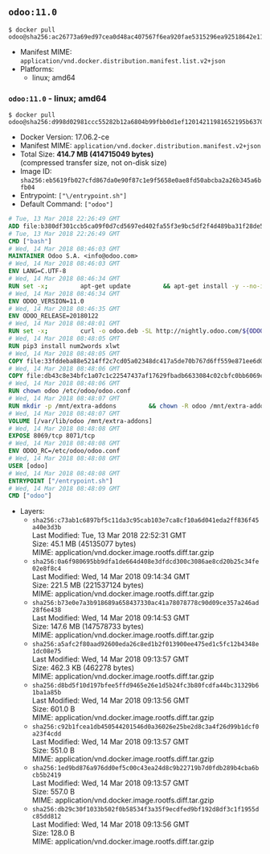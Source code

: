 ## `odoo:11.0`

```console
$ docker pull odoo@sha256:ac26773a69ed97cea0d48ac407567f6ea920fae5315296ea92518642e11facf1
```

-	Manifest MIME: `application/vnd.docker.distribution.manifest.list.v2+json`
-	Platforms:
	-	linux; amd64

### `odoo:11.0` - linux; amd64

```console
$ docker pull odoo@sha256:d998d02981ccc55282b12a6804b99fbb0d1ef12014211981652195b637058ecd
```

-	Docker Version: 17.06.2-ce
-	Manifest MIME: `application/vnd.docker.distribution.manifest.v2+json`
-	Total Size: **414.7 MB (414715049 bytes)**  
	(compressed transfer size, not on-disk size)
-	Image ID: `sha256:eb5619fb027cfd867da0e90f87c1e9f5658e0ae8fd50abcba2a26b345a6bfb04`
-	Entrypoint: `["\/entrypoint.sh"]`
-	Default Command: `["odoo"]`

```dockerfile
# Tue, 13 Mar 2018 22:26:49 GMT
ADD file:b380df301ccb5ca09f0d7cd5697ed402fa55f3e9bc5df2f4d489ba31f28de58a in / 
# Tue, 13 Mar 2018 22:26:49 GMT
CMD ["bash"]
# Wed, 14 Mar 2018 08:46:03 GMT
MAINTAINER Odoo S.A. <info@odoo.com>
# Wed, 14 Mar 2018 08:46:03 GMT
ENV LANG=C.UTF-8
# Wed, 14 Mar 2018 08:46:34 GMT
RUN set -x;         apt-get update         && apt-get install -y --no-install-recommends             ca-certificates             curl             node-less             python3-pip             python3-setuptools             python3-renderpm             libssl1.0-dev             xz-utils         && curl -o wkhtmltox.tar.xz -SL https://github.com/wkhtmltopdf/wkhtmltopdf/releases/download/0.12.4/wkhtmltox-0.12.4_linux-generic-amd64.tar.xz         && echo '3f923f425d345940089e44c1466f6408b9619562 wkhtmltox.tar.xz' | sha1sum -c -         && tar xvf wkhtmltox.tar.xz         && cp wkhtmltox/lib/* /usr/local/lib/         && cp wkhtmltox/bin/* /usr/local/bin/         && cp -r wkhtmltox/share/man/man1 /usr/local/share/man/
# Wed, 14 Mar 2018 08:46:34 GMT
ENV ODOO_VERSION=11.0
# Wed, 14 Mar 2018 08:46:35 GMT
ENV ODOO_RELEASE=20180122
# Wed, 14 Mar 2018 08:48:01 GMT
RUN set -x;         curl -o odoo.deb -SL http://nightly.odoo.com/${ODOO_VERSION}/nightly/deb/odoo_${ODOO_VERSION}.${ODOO_RELEASE}_all.deb         && echo '56f61789bc655aaa2c014a3c5f63d80805408359 odoo.deb' | sha1sum -c -         && dpkg --force-depends -i odoo.deb         && apt-get update         && apt-get -y install -f --no-install-recommends         && rm -rf /var/lib/apt/lists/* odoo.deb
# Wed, 14 Mar 2018 08:48:05 GMT
RUN pip3 install num2words xlwt
# Wed, 14 Mar 2018 08:48:05 GMT
COPY file:33fddeba88e5214ff2c7cd05a02348dc417a5de70b767d6ff559e871ee6d046a in / 
# Wed, 14 Mar 2018 08:48:06 GMT
COPY file:db43c8e34bfc1a07c1c22547437af17629fbadb6633084c02cbfc0bb6069c9fd in /etc/odoo/ 
# Wed, 14 Mar 2018 08:48:06 GMT
RUN chown odoo /etc/odoo/odoo.conf
# Wed, 14 Mar 2018 08:48:07 GMT
RUN mkdir -p /mnt/extra-addons         && chown -R odoo /mnt/extra-addons
# Wed, 14 Mar 2018 08:48:07 GMT
VOLUME [/var/lib/odoo /mnt/extra-addons]
# Wed, 14 Mar 2018 08:48:08 GMT
EXPOSE 8069/tcp 8071/tcp
# Wed, 14 Mar 2018 08:48:08 GMT
ENV ODOO_RC=/etc/odoo/odoo.conf
# Wed, 14 Mar 2018 08:48:08 GMT
USER [odoo]
# Wed, 14 Mar 2018 08:48:08 GMT
ENTRYPOINT ["/entrypoint.sh"]
# Wed, 14 Mar 2018 08:48:09 GMT
CMD ["odoo"]
```

-	Layers:
	-	`sha256:c73ab1c6897bf5c11da3c95cab103e7ca8cf10a6d041eda2ff836f45a40e3d3b`  
		Last Modified: Tue, 13 Mar 2018 22:52:31 GMT  
		Size: 45.1 MB (45135077 bytes)  
		MIME: application/vnd.docker.image.rootfs.diff.tar.gzip
	-	`sha256:0a6f980695bb9dfa1de664d408e3dfdcd300c3086ae8cd20b25c34fe02e8f8c4`  
		Last Modified: Wed, 14 Mar 2018 09:14:34 GMT  
		Size: 221.5 MB (221537124 bytes)  
		MIME: application/vnd.docker.image.rootfs.diff.tar.gzip
	-	`sha256:b73e0e7a3b918689a658437330ac41a78078778c90d09ce357a246ad28f6e438`  
		Last Modified: Wed, 14 Mar 2018 09:14:53 GMT  
		Size: 147.6 MB (147578733 bytes)  
		MIME: application/vnd.docker.image.rootfs.diff.tar.gzip
	-	`sha256:a5afc2f80aad92600eda26c8ed1b2f013900ee475ed1c5fc12b4348e1dc08e75`  
		Last Modified: Wed, 14 Mar 2018 09:13:57 GMT  
		Size: 462.3 KB (462278 bytes)  
		MIME: application/vnd.docker.image.rootfs.diff.tar.gzip
	-	`sha256:d8bd5f10d197bfee5ffd9465e26e1d5b24fc3b80fcdfa44bc31329b61ba1a85b`  
		Last Modified: Wed, 14 Mar 2018 09:13:56 GMT  
		Size: 601.0 B  
		MIME: application/vnd.docker.image.rootfs.diff.tar.gzip
	-	`sha256:c92b1fcea1db450544201546d0a36026e25be2d8c3a4f26d99b1dcf0a23f4cdd`  
		Last Modified: Wed, 14 Mar 2018 09:13:57 GMT  
		Size: 551.0 B  
		MIME: application/vnd.docker.image.rootfs.diff.tar.gzip
	-	`sha256:1ed9bd876a976dd0ef5c00c43ea24d8c9b22719b7d0fdb289b4cba6bcb5b2419`  
		Last Modified: Wed, 14 Mar 2018 09:13:57 GMT  
		Size: 557.0 B  
		MIME: application/vnd.docker.image.rootfs.diff.tar.gzip
	-	`sha256:db29c30f1033b502f0b58534f3a35f9ecdfed9bf192d8df3c1f1955dc85dd812`  
		Last Modified: Wed, 14 Mar 2018 09:13:56 GMT  
		Size: 128.0 B  
		MIME: application/vnd.docker.image.rootfs.diff.tar.gzip
